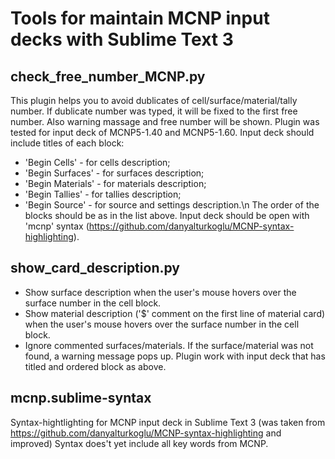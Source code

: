 # Tools for maintain MCNP input decks with Sublime Text 3

## check_free_number_MCNP.py 
This plugin helps you to avoid dublicates of
cell/surface/material/tally number. If dublicate number was typed, it
will be fixed to the first free number. Also warning massage and free
number will be shown.
Plugin was tested for input deck of MCNP5-1.40 and MCNP5-1.60.
Input deck should include titles of each block:
- 'Begin Cells' - for cells description;
- 'Begin Surfaces' - for surfaces description;
- 'Begin Materials' - for materials description;
- 'Begin Tallies' - for tallies description;
- 'Begin Source' - for source and settings description.\n
The order of the blocks should be as in the list above.
Input deck should be open with 'mcnp' syntax
(https://github.com/danyalturkoglu/MCNP-syntax-highlighting). 

## show_card_description.py
- Show surface description when the user's mouse hovers over the surface
number in the cell block.
- Show material description ('$' comment on the first line of material card)
when the user's mouse hovers over the surface number in the cell block. 
- Ignore commented surfaces/materials. If the surface/material was not found, 
a warning message pops up.
Plugin work with input deck that has titled and ordered block as above.


## mcnp.sublime-syntax
Syntax-hightlighting for MCNP input deck in Sublime Text 3
(was taken from https://github.com/danyalturkoglu/MCNP-syntax-highlighting
and improved)
Syntax does't yet include all key words from MCNP.
